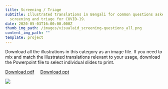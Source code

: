 ```yaml
---
title: Screening / Triage
subtitle: Illustrated translations in Bengali for common questions asked during
  screening and triage for COVID-19.
date: 2020-05-03T16:00:00.000Z
thumb_img_path: /images/visualaid_screening-questions_all.png
content_img_path: ""
template: project
---
```

Download all the illustrations in this category as an image file. If you need to mix and match the illustrated translations relevant to your usage, download the Powerpoint file to select individual slides to print.

<a class="button" href="https://bit.ly/visualaid-screening-pdf" target="_blank" rel="noopener" style="margin-bottom: 0.75em;">Download pdf</a> &nbsp;&nbsp;&nbsp; <a class="button" href="https://bit.ly/visualaid-screening-ppt"  target="_blank" rel="noopener" style="margin-bottom: 0.75em;">Download ppt</a>

<!-- <table><thead><tr><th>Download all the illustrations in this category as image files.</th><th>Download as Powerpoint file to mix and match the illustrated translations relevant to your usage.</th></tr></thead><tbody><tr><td><a class="button" href="https://google.com">Download images</a></td><td><a class="button" href="https://google.com">Download ppt</a></td></tr></tbody></table> -->

![](/images/visualaid_screening-questions_all.png)
